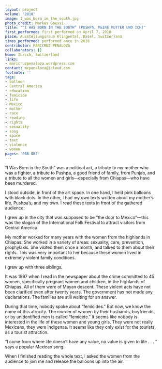 ```yaml
---
layout: project
volume: '2018'
image: I_was_born_in_the_south.jpg
photo_credit: Markus Goessi
title: "“I WAS BORN IN THE SOUTH” (PUSHPA, MEINE MUTTER UND ICH)"
first_performed: first performed on April 7, 2018
place: Ausstellungsraum Klingental, Basel, Switzerland
times_performed: performed once in 2018
contributor: MARICRUZ PENALOZA
collaborators: []
home: Zurich, Switzerland
links:
- maricruzpenaloza.wordpress.com
contact: mcpenaloza@icloud.com
footnote: ''
tags:
- balloon
- Central America
- education
- femicide
- life
- Mexico
- mother
- race
- reading
- rights
- sexuality
- song
- space
- text
- violence
- women
pages: '086-087'
---
```


“I Was Born in the South” was a political act, a tribute to my mother who was a fighter, a tribute to Pushpa, a good friend of family, from Punjab, and a tribute to all the women and girls—especially from Chiapas—who have been murdered.

I stood outside, in front of the art space. In one hand, I held pink balloons with black dots. In the other, I had my own texts written about my mother’s life, Pushpa’s, and my own. I read these texts in front of the gathered audience:

I grew up in the city that was supposed to be “the door to Mexico”—this was the slogan of the International Folk Festival to attract visitors from Central America.

My mother worked for many years with the women from the highlands in Chiapas. She worked in a variety of areas: sexuality, care, prevention, prophylaxis. She visited them once a month, and talked to them about their rights. This was very important to her because these women lived in extremely violent family conditions.

I grew up with three siblings.

It was 1997 when I read in the newspaper about the crime committed to 45 women, specifically pregnant women and children, in the highlands of Chiapas. All of them were of Mayan descent. These violent acts have not been clarified even after twenty years. The government has not made any declarations. The families are still waiting for an answer.

During that time, nobody spoke about “femicides.” But now, we know the name of this atrocity. The murder of women by their husbands, boyfriends, or by unidentified men is called “femicide.” It seems like nobody is interested in the life of these women and young girls. They were not really Mexicans, they were Indigenas. It seems like they only exist for the tourists, as a tourist attraction.

“I come from where life doesn’t have any value, no value is given to life . . . ” says a popular Mexican song.

When I finished reading the whole text, I asked the women from the audience to join me and release the balloons up into the air.
